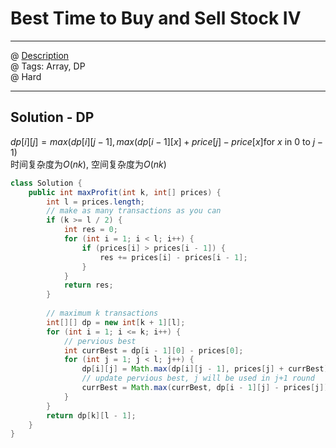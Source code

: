 # Best Time to Buy and Sell Stock IV
------------------
@ [Description](https://leetcode.com/problems/best-time-to-buy-and-sell-stock-iv/)  
@ Tags: Array, DP   
@ Hard

------------------
## Solution - DP
$dp[i][j] = max(dp[i][j-1], max(dp[i-1][x] + price[j] - price[x]$for $x$ in $0$ to $j-1)$   
时间复杂度为$O(nk)$, 空间复杂度为$O(nk)$  
```java
class Solution {
    public int maxProfit(int k, int[] prices) {
        int l = prices.length;
        // make as many transactions as you can
        if (k >= l / 2) {
            int res = 0;
            for (int i = 1; i < l; i++) {
                if (prices[i] > prices[i - 1]) {
                    res += prices[i] - prices[i - 1];
                }
            }
            return res;
        }
        
        // maximum k transactions
        int[][] dp = new int[k + 1][l];
        for (int i = 1; i <= k; i++) {
            // pervious best
            int currBest = dp[i - 1][0] - prices[0];
            for (int j = 1; j < l; j++) {
                dp[i][j] = Math.max(dp[i][j - 1], prices[j] + currBest);
                // update pervious best, j will be used in j+1 round
                currBest = Math.max(currBest, dp[i - 1][j] - prices[j]);
            }
        }
        return dp[k][l - 1];
    }
}
```
